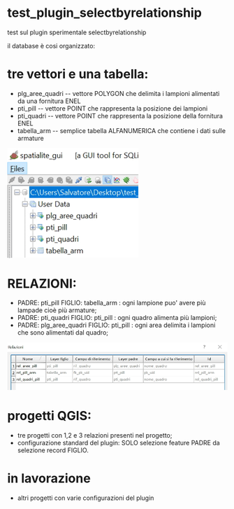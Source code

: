 # test_plugin_selectbyrelationship
test sul plugin sperimentale selectbyrelationship

il database è cosi organizzato:

# tre vettori e una tabella:
+ plg_aree_quadri -- vettore POLYGON che delimita i lampioni alimentati da una fornitura ENEL
+ pti_pill -- vettore POINT che rappresenta la posizione dei lampioni
+ pti_quadri -- vettore POINT che rappresenta la posizione della fornitura ENEL
+ tabella_arm -- semplice tabella ALFANUMERICA che contiene i dati sulle armature

<img src = "https://github.com/pigreco/test_plugin_selectbyrelationship/blob/master/database.jpg" width =300>

# RELAZIONI:
+ PADRE: pti_pill FIGLIO: tabella_arm : ogni lampione puo' avere più lampade cioè più armature;
+ PADRE: pti_quadri FIGLIO: pti_pill : ogni quadro alimenta più lampioni;
+ PADRE: plg_aree_quadri FIGLIO: pti_pill : ogni area delimita i lampioni che sono alimentati dal quadro;

<img src = "https://github.com/pigreco/test_plugin_selectbyrelationship/blob/master/N4.jpg" width =700>

# progetti QGIS:
+ tre progetti con 1,2 e 3 relazioni presenti nel progetto;
+ configurazione standard del plugin: SOLO selezione feature PADRE da selezione record FIGLIO.

# in lavorazione
+ altri progetti con varie configurazioni del plugin
